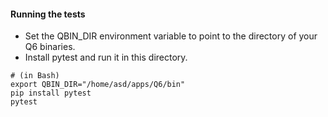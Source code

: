 #### Running the tests
  
- Set the QBIN_DIR environment variable to point to the directory
of your Q6 binaries.  
- Install pytest and run it in this directory.

```
# (in Bash)
export QBIN_DIR="/home/asd/apps/Q6/bin"
pip install pytest
pytest
```

